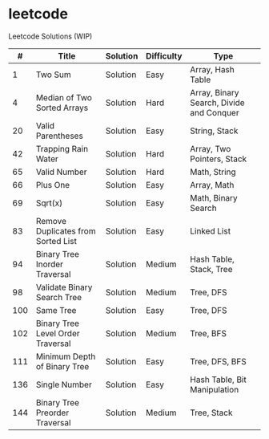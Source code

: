 # leetcode
Leetcode Solutions (WIP)

| # | Title |	Solution | Difficulty | Type |
|---|-------|----------|------------|------|
| 1 | Two Sum |	Solution | Easy | Array, Hash Table
| 4 | Median of Two Sorted Arrays |	Solution | Hard | Array, Binary Search, Divide and Conquer
| 20 | Valid Parentheses |	Solution | Easy | String, Stack
| 42 | Trapping Rain Water |	Solution | Hard | Array, Two Pointers, Stack
| 65 | Valid Number |	Solution | Hard | Math, String
| 66 | Plus One |	Solution | Easy | Array, Math
| 69 | Sqrt(x) |	Solution | Easy | Math, Binary Search
| 83 | Remove Duplicates from Sorted List    |	Solution | Easy | Linked List
| 94 | Binary Tree Inorder Traversal     |	Solution | Medium | Hash Table, Stack, Tree
| 98 | Validate Binary Search Tree |	Solution | Medium | Tree, DFS
| 100 | Same Tree |	Solution | Easy | Tree, DFS
| 102 | Binary Tree Level Order Traversal     |	Solution | Medium | Tree, BFS
| 111 | Minimum Depth of Binary Tree     |	Solution | Easy | Tree, DFS, BFS
| 136 | Single Number |	Solution | Easy | Hash Table, Bit Manipulation
| 144 | Binary Tree Preorder Traversal |	Solution | Medium | Tree, Stack
